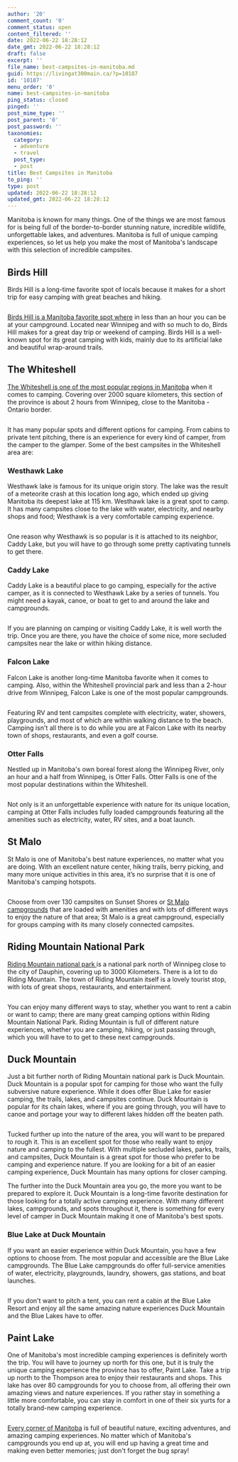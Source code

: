 ```yaml
---
author: '20'
comment_count: '0'
comment_status: open
content_filtered: ''
date: 2022-06-22 18:28:12
date_gmt: 2022-06-22 18:28:12
draft: false
excerpt: ''
file_name: best-campsites-in-manitoba.md
guid: https://livingat300main.ca/?p=10187
id: '10187'
menu_order: '0'
name: best-campsites-in-manitoba
ping_status: closed
pinged: ''
post_mime_type: ''
post_parent: '0'
post_password: ''
taxonomies:
  category:
  - adventure
  - travel
  post_type:
  - post
title: Best Campsites in Manitoba
to_ping: ''
type: post
updated: 2022-06-22 18:28:12
updated_gmt: 2022-06-22 18:28:12
---
```

<!-- wp:paragraph -->
<p>Manitoba is known for many things. One of the things we are most famous for is being full of the border-to-border stunning nature, incredible wildlife, unforgettable lakes, and adventures. Manitoba is full of unique camping experiences, so let us help you make the most of Manitoba's landscape with this selection of incredible campsites.</p>
<!-- /wp:paragraph -->

<!-- wp:heading -->
<h2>Birds Hill</h2>
<!-- /wp:heading -->

<!-- wp:paragraph -->
<p>Birds Hill is a long-time favorite spot of locals because it makes for a short trip for easy camping with great beaches and hiking. </p>
<!-- /wp:paragraph -->

<!-- wp:image {"id":10188,"sizeSlug":"full","linkDestination":"none"} -->
<figure class="wp-block-image size-full"><img src="https://livingat300main.ca/wp-content/uploads/2022/06/pexels-ekaterina-bolovtsova-5036947.jpg" alt="" class="wp-image-10188"/></figure>
<!-- /wp:image -->

<!-- wp:paragraph -->
<p><a href="https://www.gov.mb.ca/sd/parks/park-maps-and-locations/central/birds.html" target="_blank" rel="noreferrer noopener">Birds Hill is a Manitoba favorite spot where</a> in less than an hour you can be at your campground. Located near Winnipeg and with so much to do, Birds Hill makes for a great day trip or weekend of camping. Birds Hill is a well-known spot for its great camping with kids, mainly due to its artificial lake and beautiful wrap-around trails.</p>
<!-- /wp:paragraph -->

<!-- wp:heading -->
<h2>The Whiteshell</h2>
<!-- /wp:heading -->

<!-- wp:paragraph -->
<p><a href="https://www.explorethewhiteshell.com/" target="_blank" rel="noreferrer noopener">The Whiteshell is one of the most popular regions in Manitoba</a> when it comes to camping. Covering over 2000 square kilometers, this section of the province is about 2 hours from Winnipeg, close to the Manitoba - Ontario border. </p>
<!-- /wp:paragraph -->

<!-- wp:image {"id":10189,"sizeSlug":"full","linkDestination":"none"} -->
<figure class="wp-block-image size-full"><img src="https://livingat300main.ca/wp-content/uploads/2022/06/pexels-lukas-1309584.jpg" alt="" class="wp-image-10189"/></figure>
<!-- /wp:image -->

<!-- wp:paragraph -->
<p>It has many popular spots and different options for camping. From cabins to private tent pitching, there is an experience for every kind of camper, from the camper to the glamper. Some of the best campsites in the Whiteshell area are:</p>
<!-- /wp:paragraph -->

<!-- wp:heading {"level":3} -->
<h3>Westhawk Lake</h3>
<!-- /wp:heading -->

<!-- wp:paragraph -->
<p>Westhawk lake is famous for its unique origin story. The lake was the result of a meteorite crash at this location long ago, which ended up giving Manitoba its deepest lake at 115 km. Westhawk lake is a great spot to camp. It has many campsites close to the lake with water, electricity, and nearby shops and food; Westhawk is a very comfortable camping experience. </p>
<!-- /wp:paragraph -->

<!-- wp:image {"id":10190,"sizeSlug":"full","linkDestination":"none"} -->
<figure class="wp-block-image size-full"><img src="https://livingat300main.ca/wp-content/uploads/2022/06/pexels-uriel-mont-6271390.jpg" alt="" class="wp-image-10190"/></figure>
<!-- /wp:image -->

<!-- wp:paragraph -->
<p>One reason why Westhawk is so popular is it is attached to its neighbor, Caddy Lake, but you will have to go through some pretty captivating tunnels to get there.</p>
<!-- /wp:paragraph -->

<!-- wp:heading {"level":3} -->
<h3>Caddy Lake</h3>
<!-- /wp:heading -->

<!-- wp:paragraph -->
<p>Caddy Lake is a beautiful place to go camping, especially for the active camper, as it is connected to Westhawk Lake by a series of tunnels. You might need a kayak, canoe, or boat to get to and around the lake and campgrounds. </p>
<!-- /wp:paragraph -->

<!-- wp:image {"id":10191,"sizeSlug":"full","linkDestination":"none"} -->
<figure class="wp-block-image size-full"><img src="https://livingat300main.ca/wp-content/uploads/2022/06/pexels-quang-nguyen-vinh-2582818.jpg" alt="" class="wp-image-10191"/></figure>
<!-- /wp:image -->

<!-- wp:paragraph -->
<p>If you are planning on camping or visiting Caddy Lake, it is well worth the trip. Once you are there, you have the choice of some nice, more secluded campsites near the lake or within hiking distance.</p>
<!-- /wp:paragraph -->

<!-- wp:heading {"level":3} -->
<h3>Falcon Lake</h3>
<!-- /wp:heading -->

<!-- wp:paragraph -->
<p>Falcon Lake is another long-time Manitoba favorite when it comes to camping. Also, within the Whiteshell provincial park and less than a 2-hour drive from Winnipeg, Falcon Lake is one of the most popular campgrounds. </p>
<!-- /wp:paragraph -->

<!-- wp:image {"id":10192,"sizeSlug":"full","linkDestination":"none"} -->
<figure class="wp-block-image size-full"><img src="https://livingat300main.ca/wp-content/uploads/2022/06/pexels-matthew-devries-2526025.jpg" alt="" class="wp-image-10192"/></figure>
<!-- /wp:image -->

<!-- wp:paragraph -->
<p>Featuring RV and tent campsites complete with electricity, water, showers, playgrounds, and most of which are within walking distance to the beach. Camping isn't all there is to do while you are at Falcon Lake with its nearby town of shops, restaurants, and even a golf course.</p>
<!-- /wp:paragraph -->

<!-- wp:heading {"level":3} -->
<h3>Otter Falls</h3>
<!-- /wp:heading -->

<!-- wp:paragraph -->
<p>Nestled up in Manitoba's own boreal forest along the Winnipeg River, only an hour and a half from Winnipeg, is Otter Falls. Otter Falls is one of the most popular destinations within the Whiteshell. </p>
<!-- /wp:paragraph -->

<!-- wp:image {"id":10197,"sizeSlug":"full","linkDestination":"none"} -->
<figure class="wp-block-image size-full"><img src="https://livingat300main.ca/wp-content/uploads/2022/06/pexels-todd-trapani-2609954.jpg" alt="" class="wp-image-10197"/></figure>
<!-- /wp:image -->

<!-- wp:paragraph -->
<p>Not only is it an unforgettable experience with nature for its unique location, camping at Otter Falls includes fully loaded campgrounds featuring all the amenities such as electricity, water, RV sites, and a boat launch.</p>
<!-- /wp:paragraph -->

<!-- wp:heading -->
<h2>St Malo</h2>
<!-- /wp:heading -->

<!-- wp:paragraph -->
<p>St Malo is one of Manitoba's best nature experiences, no matter what you are doing. With an excellent nature center, hiking trails, berry picking, and many more unique activities in this area, it’s no surprise that it is one of Manitoba's camping hotspots. </p>
<!-- /wp:paragraph -->

<!-- wp:image {"id":10193,"sizeSlug":"full","linkDestination":"none"} -->
<figure class="wp-block-image size-full"><img src="https://livingat300main.ca/wp-content/uploads/2022/06/pexels-pavel-danilyuk-9143540.jpg" alt="" class="wp-image-10193"/></figure>
<!-- /wp:image -->

<!-- wp:paragraph -->
<p>Choose from over 130 campsites on Sunset Shores or <a href="https://www.gov.mb.ca/sd/parks/park-maps-and-locations/eastern/malo.html" target="_blank" rel="noreferrer noopener">St Malo campgrounds</a> that are loaded with amenities and with lots of different ways to enjoy the nature of that area; St Malo is a great campground, especially for groups camping with its many closely connected campsites.</p>
<!-- /wp:paragraph -->

<!-- wp:heading -->
<h2>Riding Mountain National Park</h2>
<!-- /wp:heading -->

<!-- wp:paragraph -->
<p><a href="https://www.pc.gc.ca/en/pn-np/mb/riding" target="_blank" rel="noreferrer noopener">Riding Mountain national park </a>is a national park north of Winnipeg close to the city of Dauphin, covering up to 3000 Kilometers. There is a lot to do Riding Mountain. The town of Riding Mountain itself is a lovely tourist stop, with lots of great shops, restaurants, and entertainment.</p>
<!-- /wp:paragraph -->

<!-- wp:gallery {"linkTo":"none"} -->
<figure class="wp-block-gallery has-nested-images columns-default is-cropped"><!-- wp:image {"id":10194,"sizeSlug":"large","linkDestination":"none"} -->
<figure class="wp-block-image size-large"><img src="https://livingat300main.ca/wp-content/uploads/2022/06/pexels-artem-beliaikin-944031.jpg" alt="" class="wp-image-10194"/></figure>
<!-- /wp:image --></figure>
<!-- /wp:gallery -->

<!-- wp:paragraph -->
<p>You can enjoy many different ways to stay, whether you want to rent a cabin or want to camp; there are many great camping options within Riding Mountain National Park. Riding Mountain is full of different nature experiences, whether you are camping, hiking, or just passing through, which you will have to to get to these next campgrounds.</p>
<!-- /wp:paragraph -->

<!-- wp:heading -->
<h2>Duck Mountain</h2>
<!-- /wp:heading -->

<!-- wp:paragraph -->
<p>Just a bit further north of Riding Mountain national park is Duck Mountain. Duck Mountain is a popular spot for camping for those who want the fully subversive nature experience. While it does offer Blue Lake for easier camping, the trails, lakes, and campsites continue. Duck Mountain is popular for its chain lakes, where if you are going through, you will have to canoe and portage your way to different lakes hidden off the beaten path.</p>
<!-- /wp:paragraph -->

<!-- wp:image {"id":10196,"sizeSlug":"full","linkDestination":"none"} -->
<figure class="wp-block-image size-full"><img src="https://livingat300main.ca/wp-content/uploads/2022/06/pexels-rrinna-1875449-1.jpg" alt="" class="wp-image-10196"/></figure>
<!-- /wp:image -->

<!-- wp:paragraph -->
<p>Tucked further up into the nature of the area, you will want to be prepared to rough it. This is an excellent spot for those who really want to enjoy nature and camping to the fullest. With multiple secluded lakes, parks, trails, and campsites, Duck Mountain is a great spot for those who prefer to be camping and experience nature. If you are looking for a bit of an easier camping experience, Duck Mountain has many options for closer camping.</p>
<!-- /wp:paragraph -->

<!-- wp:paragraph -->
<p>The further into the Duck Mountain area you go, the more you want to be prepared to explore it. Duck Mountain is a long-time favorite destination for those looking for a totally active camping experience. With many different lakes, campgrounds, and spots throughout it, there is something for every level of camper in Duck Mountain making it one of Manitoba's best spots.</p>
<!-- /wp:paragraph -->

<!-- wp:heading {"level":3} -->
<h3>Blue Lake at Duck Mountain</h3>
<!-- /wp:heading -->

<!-- wp:paragraph -->
<p>If you want an easier experience within Duck Mountain, you have a few options to choose from. The most popular and accessible are the Blue Lake campgrounds. The Blue Lake campgrounds do offer full-service amenities of water, electricity, playgrounds, laundry, showers, gas stations, and boat launches. </p>
<!-- /wp:paragraph -->

<!-- wp:image {"id":10198,"sizeSlug":"full","linkDestination":"none"} -->
<figure class="wp-block-image size-full"><img src="https://livingat300main.ca/wp-content/uploads/2022/06/pexels-matheus-bertelli-2376997.jpg" alt="" class="wp-image-10198"/></figure>
<!-- /wp:image -->

<!-- wp:paragraph -->
<p>If you don't want to pitch a tent, you can rent a cabin at the Blue Lake Resort and enjoy all the same amazing nature experiences Duck Mountain and the Blue Lakes have to offer.</p>
<!-- /wp:paragraph -->

<!-- wp:heading -->
<h2>Paint Lake</h2>
<!-- /wp:heading -->

<!-- wp:paragraph -->
<p>One of Manitoba's most incredible camping experiences is definitely worth the trip. You will have to journey up north for this one, but it is truly the unique camping experience the province has to offer, Paint Lake. Take a trip up north to the Thompson area to enjoy their restaurants and shops. This lake has over 80 campgrounds for you to choose from, all offering their own amazing views and nature experiences. If you rather stay in something a little more comfortable, you can stay in comfort in one of their six yurts for a totally brand-new camping experience.</p>
<!-- /wp:paragraph -->

<!-- wp:image {"id":10199,"sizeSlug":"full","linkDestination":"none"} -->
<figure class="wp-block-image size-full"><img src="https://livingat300main.ca/wp-content/uploads/2022/06/pexels-andrea-piacquadio-3776872.jpg" alt="" class="wp-image-10199"/></figure>
<!-- /wp:image -->

<!-- wp:paragraph -->
<p><a href="https://livingat300main.ca/weekend-getaways-manitoba-spring-edition/" target="_blank" rel="noreferrer noopener">Every corner of Manitoba</a> is full of beautiful nature, exciting adventures, and amazing camping experiences. No matter which of Manitoba's campgrounds you end up at, you will end up having a great time and making even better memories; just don't forget the bug spray!</p>
<!-- /wp:paragraph -->

<!-- wp:paragraph -->
<p></p>
<!-- /wp:paragraph -->